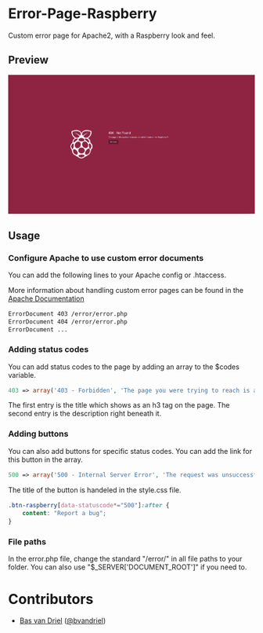 # Error-Page-Raspberry
Custom error page for Apache2, with a Raspberry look and feel.

## Preview

![alt text](https://github.com/marc0tjevp/Error-Page-Raspberry/raw/develop/preview.png "404 page")

## Usage

### Configure Apache to use custom error documents
You can add the following lines to your Apache config or .htaccess.

More information about handling custom error pages can be found in the [Apache Documentation](https://httpd.apache.org/docs/2.4/custom-error.html)
```
ErrorDocument 403 /error/error.php
ErrorDocument 404 /error/error.php
ErrorDocument ...
```

### Adding status codes
You can add status codes to the page by adding an array to the $codes variable.
``` php
403 => array('403 - Forbidden', 'The page you were trying to reach is absolutely forbidden for some reason.'),
```
The first entry is the title which shows as an h3 tag on the page. The second entry is the description right beneath it.

### Adding buttons
You can also add buttons for specific status codes. You can add the link for this button in the array.

```php
500 => array('500 - Internal Server Error', 'The request was unsuccessful due to an unexpected condition encountered by the server.', "reportbug.php")
```

The title of the button is handeled in the style.css file.

```css
.btn-raspberry[data-statuscode*="500"]:after {
    content: "Report a bug";
}
```

### File paths
In the error.php file, change the standard "/error/" in all file paths to your folder. You can also use "$_SERVER['DOCUMENT_ROOT']" if you need to.

# Contributors
- [Bas van Driel](https://www.github.com/basvandriel) ([@bvandriel](https://www.twitter.com/bvandriel))
